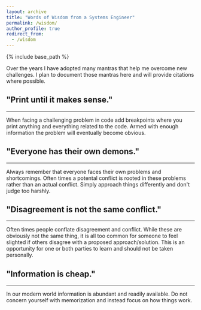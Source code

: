 ```yaml
---
layout: archive
title: "Words of Wisdom from a Systems Engineer"
permalink: /wisdom/
author_profile: true
redirect_from:
  - /wisdom
---
```


{% include base_path %}

Over the years I have adopted many mantras that help me overcome new challenges. I plan to document those mantras here and will provide citations where possible.

"Print until it makes sense."
---
---
When facing a challenging problem in code add breakpoints where you print anything and everything related to the code. Armed with enough information the problem will eventually become obvious.

"Everyone has their own demons."
---
---
Always remember that everyone faces their own problems and shortcomings. Often times a potental conflict is rooted in these problems rather than an actual conflict. Simply approach things differently and don't judge too harshly.

"Disagreement is not the same conflict."
---
---
Often times people conflate disagreement and conflict. While these are obviously not the same thing, it is all too common for someone to feel slighted if others disagree with a proposed approach/solution. This is an opportunity for one or both parties to learn and should not be taken personally.

"Information is cheap."
---
---
In our modern world information is abundant and readily available. Do not concern yourself with memorization and instead focus on how things work.